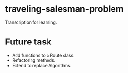 # traveling-salesman-problem
Transcription for learning.

# Future task
+ Add functions to a Route class.
+ Refactoring methods.
+ Extend to replace Algorithms.